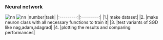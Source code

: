 ### Neural network
![nn](https://github.com/rishab-gangwar/nn_from_scratch/blob/master/fig1.png)
![nn](https://github.com/rishab-gangwar/nn_from_scratch/blob/master/fig2.png)
|number|task|
|:---------:|:---------:|
|1.| make dataset|
|2. |make neuron class with all necessary functions to train it|
|3. |test variants of SGD like nag,adam,adagrad|
|4. |plotting the results and comparing performances|
